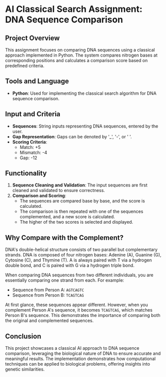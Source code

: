 
# AI Classical Search Assignment: DNA Sequence Comparison

## Project Overview

This assignment focuses on comparing DNA sequences using a classical approach implemented in Python. The system compares nitrogen bases at corresponding positions and calculates a comparison score based on predefined criteria.

## Tools and Language

- **Python**: Used for implementing the classical search algorithm for DNA sequence comparison.

## Input and Criteria

- **Sequences**: String inputs representing DNA sequences, entered by the user.
- **Gap Representation**: Gaps can be denoted by '_', '-', or ' '.
- **Scoring Criteria**:
  - Match: +5
  - Mismatch: -4
  - Gap: -12

## Functionality

1. **Sequence Cleaning and Validation**: The input sequences are first cleaned and validated to ensure correctness.
2. **Comparison and Scoring**: 
   - The sequences are compared base by base, and the score is calculated.
   - The comparison is then repeated with one of the sequences complemented, and a new score is calculated.
   - The higher of the two scores is selected and displayed.

## Why Compare with the Complement?

DNA's double-helical structure consists of two parallel but complementary strands. DNA is composed of four nitrogen bases: Adenine (A), Guanine (G), Cytosine (C), and Thymine (T). A is always paired with T via a hydrogen double bond, and C is paired with G via a hydrogen triple bond.

When comparing DNA sequences from two different individuals, you are essentially comparing one strand from each. For example:

- Sequence from Person A: `AGTCAGTC`
- Sequence from Person B: `TCAGTCAG`

At first glance, these sequences appear different. However, when you complement Person A's sequence, it becomes `TCAGTCAG`, which matches Person B's sequence. This demonstrates the importance of comparing both the original and complemented sequences.

## Conclusion

This project showcases a classical AI approach to DNA sequence comparison, leveraging the biological nature of DNA to ensure accurate and meaningful results. The implementation demonstrates how computational techniques can be applied to biological problems, offering insights into genetic similarities.
